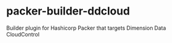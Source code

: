 # packer-builder-ddcloud
Builder plugin for Hashicorp Packer that targets Dimension Data CloudControl
